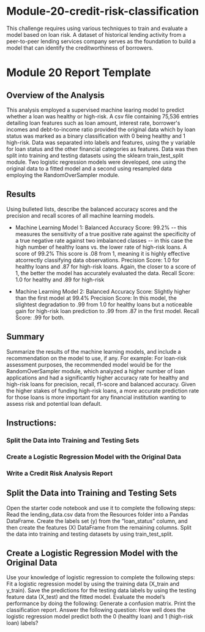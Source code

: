 # Module-20-credit-risk-classification
This challenge requires using various techniques to train and evaluate a model based on loan risk.
A dataset of historical lending activity from a peer-to-peer lending services company serves as the foundation to build a model that can identify the creditworthiness of borrowers.

# Module 20 Report Template

## Overview of the Analysis
This analysis employed a supervised machine learing model to predict whether a loan was healthy or high-risk. A csv file containing 75,536 entries detailing loan features such as loan amount, interest rate, borrower's incomes and debt-to-income ratio provided the original data which by loan status was marked as a binary classification with 0 being healthy and 1 high-risk.
Data was separated into labels and features, using the y variable for loan status and the other financial categories as features. Data was then split into training and testing datasets using the sklearn train_test_split module. Two logistic regression models were developed, one using the original data to a fitted model and a second using resampled data employing the RandomOverSampler module.

## Results
Using bulleted lists, describe the balanced accuracy scores and the precision and recall scores of all machine learning models.

* Machine Learning Model 1:
Balanced Accuracy Score: 99.2% -- this measures the sensitivity of a true positive rate against the specificity of a true negative rate against two imbalanced classes -- in this case the high number of healthy loans vs. the lower rate of high-risk loans. A score of 99.2% This score is .08 from 1, meaning it is highly effective atcorrectly classifying data observations.
Precision Score: 1.0 for healthy loans and .87 for high-risk loans. Again, the closer to a score of 1, the better the model has accurately evaluated the data.
Recall Score: 1.0 for healthy and .89 for high-risk

* Machine Learning Model 2:
Balanced Accuracy Score: Slightly higher than the first model at 99.4% 
Precision Score: In this model, the slightest degradation to .99 from 1.0 for healthy loans but a noticeable gain for high-risk loan prediction to .99 from .87 in the first model. 
Recall Score: .99 for both.

## Summary
Summarize the results of the machine learning models, and include a recommendation on the model to use, if any. For example:
For loan-risk assessment purposes, the recommended model would be for the RandomOverSampler module, which analyzed a higher number of loan applications and had a significantly higher accuracy rate for healthy and high-risk loans for precision, recall, f1-score and balanced accuracy. Given the higher stakes of funding high-risk loans, a more accurate prediction rate for those loans is more important for any financial institution wanting to assess risk and potential loan default.

















## Instructions:
### Split the Data into Training and Testing Sets
### Create a Logistic Regression Model with the Original Data
### Write a Credit Risk Analysis Report
## Split the Data into Training and Testing Sets
Open the starter code notebook and use it to complete the following steps:
Read the lending_data.csv data from the Resources folder into a Pandas DataFrame.
Create the labels set (y) from the “loan_status” column, and then create the features (X) DataFrame from the remaining columns.
Split the data into training and testing datasets by using train_test_split.
## Create a Logistic Regression Model with the Original Data
Use your knowledge of logistic regression to complete the following steps:
Fit a logistic regression model by using the training data (X_train and y_train).
Save the predictions for the testing data labels by using the testing feature data (X_test) and the fitted model.
Evaluate the model’s performance by doing the following:
Generate a confusion matrix.
Print the classification report.
Answer the following question: How well does the logistic regression model predict both the 0 (healthy loan) and 1 (high-risk loan) labels?

